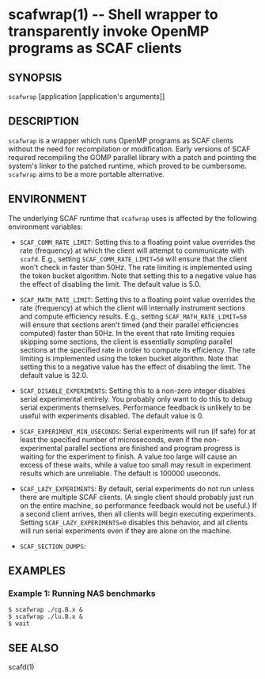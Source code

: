 scafwrap(1) -- Shell wrapper to transparently invoke OpenMP programs as SCAF clients
==========================================================

## SYNOPSIS
`scafwrap` \[application \[application's arguments\]\]

## DESCRIPTION
`scafwrap` is a wrapper which runs OpenMP programs as SCAF clients without the need for recompilation or modification. Early versions of SCAF required recompiling the GOMP parallel library with a patch and pointing the system's linker to the patched runtime, which proved to be cumbersome. `scafwrap` aims to be a more portable alternative.

## ENVIRONMENT
The underlying SCAF runtime that `scafwrap` uses is affected by the following environment variables:

* `SCAF_COMM_RATE_LIMIT`:
  Setting this to a floating point value overrides the rate (frequency) at which the client will attempt to communicate with `scafd`. E.g., setting `SCAF_COMM_RATE_LIMIT=50` will ensure that the client won't check in faster than 50Hz. The rate limiting is implemented using the token bucket algorithm. Note that setting this to a negative value has the effect of disabling the limit. The default value is 5.0.

* `SCAF_MATH_RATE_LIMIT`:
  Setting this to a floating point value overrides the rate (frequency) at which the client will internally instrument sections and compute efficiency results. E.g., setting `SCAF_MATH_RATE_LIMIT=50` will ensure that sections aren't timed (and their parallel efficiencies computed) faster than 50Hz. In the event that rate limiting requies skipping some sections, the client is essentially *sampling* parallel sections at the specified rate in order to compute its efficiency. The rate limiting is implemented using the token bucket algorithm. Note that setting this to a negative value has the effect of disabling the limit. The default value is 32.0.

* `SCAF_DISABLE_EXPERIMENTS`:
  Setting this to a non-zero integer disables serial experimental entirely. You probably only want to do this to debug serial experiments themselves. Performance feedback is unlikely to be useful with experiments disabled. The default value is 0.

* `SCAF_EXPERIMENT_MIN_USECONDS`:
  Serial experiments will run (if safe) for at least the specified number of microseconds, even if the non-experimental parallel sections are finished and program progress is waiting for the experiment to finish. A value too large will cause an excess of these waits, while a value too small may result in experiment results which are unreliable. The default is 100000 useconds.

* `SCAF_LAZY_EXPERIMENTS`:
  By default, serial experiments do not run unless there are multiple SCAF clients. (A single client should probably just run on the entire machine, so performance feedback would not be useful.) If a second client arrives, then all clients will begin executing experiments. Setting `SCAF_LAZY_EXPERIMENTS=0` disables this behavior, and all clients will run serial experiments even if they are alone on the machine.

* `SCAF_SECTION_DUMPS`:

## EXAMPLES
### Example 1: Running NAS benchmarks
    $ scafwrap ./cg.B.x &
    $ scafwrap ./lu.B.x &
    $ wait

## SEE ALSO
scafd(1)
